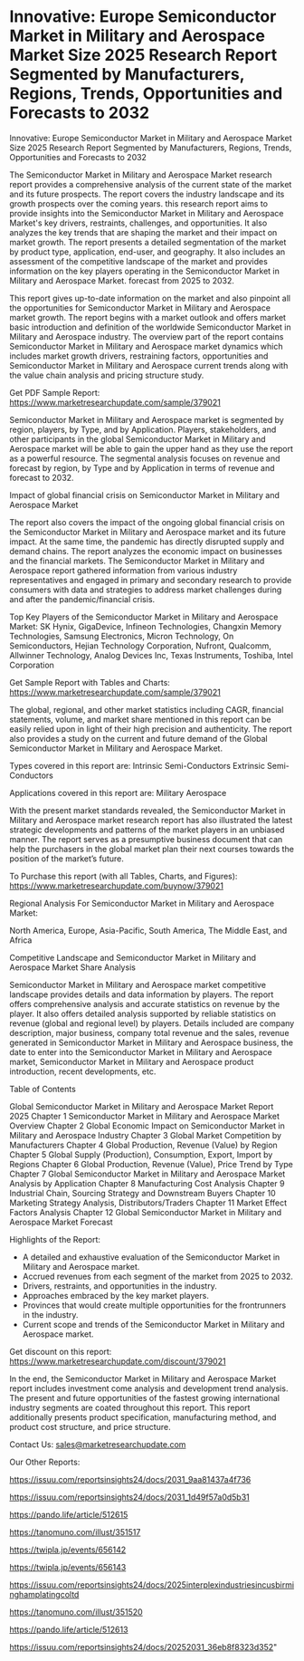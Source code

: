 # Innovative: Europe Semiconductor Market in Military and Aerospace Market Size 2025 Research Report Segmented by Manufacturers, Regions, Trends, Opportunities and Forecasts to 2032
 Innovative: Europe Semiconductor Market in Military and Aerospace Market Size 2025 Research Report Segmented by Manufacturers, Regions, Trends, Opportunities and Forecasts to 2032

The Semiconductor Market in Military and Aerospace Market research report provides a comprehensive analysis of the current state of the market and its future prospects. The report covers the industry landscape and its growth prospects over the coming years. this research report aims to provide insights into the Semiconductor Market in Military and Aerospace Market's key drivers, restraints, challenges, and opportunities. It also analyzes the key trends that are shaping the market and their impact on market growth. The report presents a detailed segmentation of the market by product type, application, end-user, and geography. It also includes an assessment of the competitive landscape of the market and provides information on the key players operating in the Semiconductor Market in Military and Aerospace Market. forecast from 2025 to 2032.

This report gives up-to-date information on the market and also pinpoint all the opportunities for Semiconductor Market in Military and Aerospace market growth. The report begins with a market outlook and offers market basic introduction and definition of the worldwide Semiconductor Market in Military and Aerospace industry. The overview part of the report contains Semiconductor Market in Military and Aerospace market dynamics which includes market growth drivers, restraining factors, opportunities and Semiconductor Market in Military and Aerospace current trends along with the value chain analysis and pricing structure study.

Get PDF Sample Report: https://www.marketresearchupdate.com/sample/379021

Semiconductor Market in Military and Aerospace market is segmented by region, players, by Type, and by Application. Players, stakeholders, and other participants in the global Semiconductor Market in Military and Aerospace market will be able to gain the upper hand as they use the report as a powerful resource. The segmental analysis focuses on revenue and forecast by region, by Type and by Application in terms of revenue and forecast to 2032.

Impact of global financial crisis on Semiconductor Market in Military and Aerospace Market

The report also covers the impact of the ongoing global financial crisis on the Semiconductor Market in Military and Aerospace market and its future impact. At the same time, the pandemic has directly disrupted supply and demand chains. The report analyzes the economic impact on businesses and the financial markets. The Semiconductor Market in Military and Aerospace report gathered information from various industry representatives and engaged in primary and secondary research to provide consumers with data and strategies to address market challenges during and after the pandemic/financial crisis.

Top Key Players of the Semiconductor Market in Military and Aerospace Market:
SK Hynix, GigaDevice, Infineon Technologies, Changxin Memory Technologies, Samsung Electronics, Micron Technology, On Semiconductors, Hejian Technology Corporation, Nufront, Qualcomm, Allwinner Technology, Analog Devices Inc, Texas Instruments, Toshiba, Intel Corporation


Get Sample Report with Tables and Charts: https://www.marketresearchupdate.com/sample/379021

The global, regional, and other market statistics including CAGR, financial statements, volume, and market share mentioned in this report can be easily relied upon in light of their high precision and authenticity. The report also provides a study on the current and future demand of the Global Semiconductor Market in Military and Aerospace Market.

Types covered in this report are:
Intrinsic Semi-Conductors
Extrinsic Semi-Conductors


Applications covered in this report are:
Military
Aerospace


With the present market standards revealed, the Semiconductor Market in Military and Aerospace market research report has also illustrated the latest strategic developments and patterns of the market players in an unbiased manner. The report serves as a presumptive business document that can help the purchasers in the global market plan their next courses towards the position of the market’s future.

To Purchase this report (with all Tables, Charts, and Figures): https://www.marketresearchupdate.com/buynow/379021

Regional Analysis For Semiconductor Market in Military and Aerospace Market:

North America, Europe, Asia-Pacific, South America, The Middle East, and Africa

Competitive Landscape and Semiconductor Market in Military and Aerospace Market Share Analysis

Semiconductor Market in Military and Aerospace market competitive landscape provides details and data information by players. The report offers comprehensive analysis and accurate statistics on revenue by the player. It also offers detailed analysis supported by reliable statistics on revenue (global and regional level) by players. Details included are company description, major business, company total revenue and the sales, revenue generated in Semiconductor Market in Military and Aerospace business, the date to enter into the Semiconductor Market in Military and Aerospace market, Semiconductor Market in Military and Aerospace product introduction, recent developments, etc.

Table of Contents

Global Semiconductor Market in Military and Aerospace Market Report 2025
Chapter 1 Semiconductor Market in Military and Aerospace Market Overview
Chapter 2 Global Economic Impact on Semiconductor Market in Military and Aerospace Industry
Chapter 3 Global Market Competition by Manufacturers
Chapter 4 Global Production, Revenue (Value) by Region
Chapter 5 Global Supply (Production), Consumption, Export, Import by Regions
Chapter 6 Global Production, Revenue (Value), Price Trend by Type
Chapter 7 Global Semiconductor Market in Military and Aerospace Market Analysis by Application
Chapter 8 Manufacturing Cost Analysis
Chapter 9 Industrial Chain, Sourcing Strategy and Downstream Buyers
Chapter 10 Marketing Strategy Analysis, Distributors/Traders
Chapter 11 Market Effect Factors Analysis
Chapter 12 Global Semiconductor Market in Military and Aerospace Market Forecast

Highlights of the Report:

- A detailed and exhaustive evaluation of the Semiconductor Market in Military and Aerospace market.
- Accrued revenues from each segment of the market from 2025 to 2032.
- Drivers, restraints, and opportunities in the industry.
- Approaches embraced by the key market players.
- Provinces that would create multiple opportunities for the frontrunners in the industry.
- Current scope and trends of the Semiconductor Market in Military and Aerospace market.

Get discount on this report: https://www.marketresearchupdate.com/discount/379021

In the end, the Semiconductor Market in Military and Aerospace Market report includes investment come analysis and development trend analysis. The present and future opportunities of the fastest growing international industry segments are coated throughout this report. This report additionally presents product specification, manufacturing method, and product cost structure, and price structure.

Contact Us:
sales@marketresearchupdate.com

Our Other Reports:

https://issuu.com/reportsinsights24/docs/2031_9aa81437a4f736

https://issuu.com/reportsinsights24/docs/2031_1d49f57a0d5b31

https://pando.life/article/512615

https://tanomuno.com/illust/351517

https://twipla.jp/events/656142

https://twipla.jp/events/656143

https://issuu.com/reportsinsights24/docs/2025interplexindustriesincusbirminghamplatingcoltd

https://tanomuno.com/illust/351520

https://pando.life/article/512613

https://issuu.com/reportsinsights24/docs/20252031_36eb8f8323d352"
